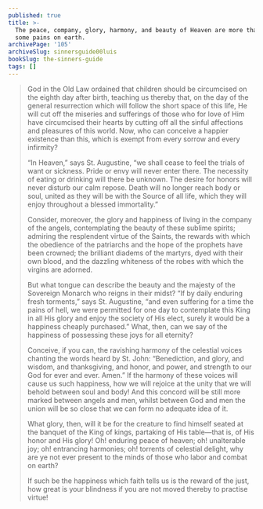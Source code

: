 ```yaml
---
published: true
title: >-
  The peace, company, glory, harmony, and beauty of Heaven are more than worth
  some pains on earth.
archivePage: '105'
archiveSlug: sinnersguide00luis
bookSlug: the-sinners-guide
tags: []
---
```


> God in the Old Law ordained that children should be circumcised on the eighth day after birth, teaching us thereby that, on the day of the general resurrection which will follow the short space of this life, He will cut off the miseries and sufferings of those who for love of Him have circumcised their hearts by cutting off all the sinful affections and pleasures of this world. Now, who can conceive a happier existence than this, which is exempt from every sorrow and every infirmity?
> 
> “In Heaven,” says St. Augustine, “we shall cease to feel the trials of want or sickness. Pride or envy will never enter there. The necessity of eating or drinking will there be unknown. The desire for honors will never disturb our calm repose. Death will no longer reach body or soul, united as they will be with the Source of all life, which they will enjoy throughout a blessed immortality.”
> 
> Consider, moreover, the glory and happiness of living in the company of the angels, contemplating the beauty of these sublime spirits; admiring the resplendent virtue of the Saints, the rewards with which the obedience of the patriarchs and the hope of the prophets have been crowned; the brilliant diadems of the martyrs, dyed with their own blood, and the dazzling whiteness of the robes with which the virgins are adorned.
> 
> But what tongue can describe the beauty and the majesty of the Sovereign Monarch who reigns in their midst? “If by daily enduring fresh torments,” says St. Augustine, “and even suffering for a time the pains of hell, we were permitted for one day to contemplate this King in all His glory and enjoy the society of His elect, surely it would be a happiness cheaply purchased.” What, then, can we say of the happiness of possessing these joys for all eternity?
>
> Conceive, if you can, the ravishing harmony of the celestial voices chanting the words heard by St. John: “Benediction, and glory, and wisdom, and thanksgiving, and honor, and power, and strength to our God for ever and ever. Amen.” If the harmony of these voices will cause us such happiness, how we will rejoice at the unity that we will behold between soul and body! And this concord will be still more marked between angels and men, whilst between God and men the union will be so close that we can form no adequate idea of it.
> 
> What glory, then, will it be for the creature to find himself seated at the banquet of the King of kings, partaking of His table—that is, of His honor and His glory! Oh! enduring peace of heaven; oh! unalterable joy; oh! entrancing harmonies; oh! torrents of celestial delight, why are ye not ever present to the minds of those who labor and combat on earth?
> 
> If such be the happiness which faith tells us is the reward of the just, how great is your blindness if you are not moved thereby to practise virtue!
